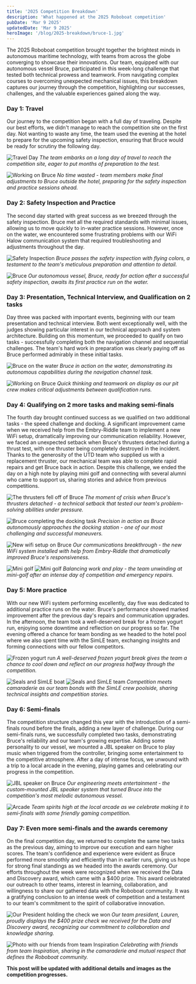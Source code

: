 ```yaml
---
title: '2025 Competition Breakdown'
description: 'What happened at the 2025 Roboboat competition'
pubDate: 'Mar 9 2025'
updatedDate: 'Mar 9 2025'
heroImage: '/blog/2025-breakdown/bruce-1.jpg'
---
```


The 2025 Roboboat competition brought together the brightest minds in autonomous maritime technology, with teams from across the globe converging to showcase their innovations. Our team, equipped with our autonomous vessel Bruce, participated in this week-long challenge that tested both technical prowess and teamwork. From navigating complex courses to overcoming unexpected mechanical issues, this breakdown captures our journey through the competition, highlighting our successes, challenges, and the valuable experiences gained along the way.

### Day 1: Travel

Our journey to the competition began with a full day of traveling. Despite our best efforts, we didn't manage to reach the competition site on the first day. Not wanting to waste any time, the team used the evening at the hotel to prepare for the upcoming safety inspection, ensuring that Bruce would be ready for scrutiny the following day.

![Travel Day](/blog/2025-breakdown/traveling.jpg)
*The team embarks on a long day of travel to reach the competition site, eager to put months of preparation to the test.*

![Working on Bruce](/blog/2025-breakdown/working-on-boat-2.jpg)
*No time wasted - team members make final adjustments to Bruce outside the hotel, preparing for the safety inspection and practice sessions ahead.*

### Day 2: Safety Inspection and Practice

The second day started with great success as we breezed through the safety inspection. Bruce met all the required standards with minimal issues, allowing us to move quickly to in-water practice sessions. However, once on the water, we encountered some frustrating problems with our WiFi Halow communication system that required troubleshooting and adjustments throughout the day.

![Safety Inspection](/blog/2025-breakdown/safety-inspection-1.jpg)
*Bruce passes the safety inspection with flying colors, a testament to the team's meticulous preparation and attention to detail.*

![Bruce](/blog/2025-breakdown/bruce-3.jpg)
*Our autonomous vessel, Bruce, ready for action after a successful safety inspection, awaits its first practice run on the water.*

### Day 3: Presentation, Technical Interview, and Qualification on 2 tasks

Day three was packed with important events, beginning with our team presentation and technical interview. Both went exceptionally well, with the judges showing particular interest in our technical approach and system architecture. Building on this momentum, we proceeded to qualify on two tasks - successfully completing both the navigation channel and sequential challenges. The team's hard work in preparation was clearly paying off as Bruce performed admirably in these initial tasks.

![Bruce on the water](/blog/2025-breakdown/bruce-1.jpg)
*Bruce in action on the water, demonstrating its autonomous capabilities during the navigation channel task.*

![Working on Bruce](/blog/2025-breakdown/working-on-boat-1.jpg)
*Quick thinking and teamwork on display as our pit crew makes critical adjustments between qualification runs.*

### Day 4: Qualifying on 2 more tasks and making semi-finals

The fourth day brought continued success as we qualified on two additional tasks - the speed challenge and docking. A significant improvement came when we received help from the Embry-Riddle team to implement a new WiFi setup, dramatically improving our communication reliability. However, we faced an unexpected setback when Bruce's thrusters detached during a thrust test, with one thruster being completely destroyed in the incident. Thanks to the generosity of the UTD team who supplied us with a replacement thruster, our mechanical team was able to complete rapid repairs and get Bruce back in action. Despite this challenge, we ended the day on a high note by playing mini golf and connecting with several alumni who came to support us, sharing stories and advice from previous competitions.

![The thrusters fell off of Bruce](/blog/2025-breakdown/thrusters-fell-off.jpg)
*The moment of crisis when Bruce's thrusters detached - a technical setback that tested our team's problem-solving abilities under pressure.*

![Bruce completing the docking task](/blog/2025-breakdown/bruce-docking.jpg)
*Precision in action as Bruce autonomously approaches the docking station - one of our most challenging and successful maneuvers.*

![New wifi setup on Bruce](/blog/2025-breakdown/bruce-with-new-wifi.jpg)
*Our communications breakthrough - the new WiFi system installed with help from Embry-Riddle that dramatically improved Bruce's responsiveness.*

![Mini golf](/blog/2025-breakdown/mini-golf-1.jpg)
![Mini golf](/blog/2025-breakdown/mini-golf-2.jpg)
*Balancing work and play - the team unwinding at mini-golf after an intense day of competition and emergency repairs.*

### Day 5: More practice

With our new WiFi system performing excellently, day five was dedicated to additional practice runs on the water. Bruce's performance showed marked improvement after the previous day's repairs and communication upgrades. In the afternoon, the team took a well-deserved break for a frozen yogurt run, enjoying some downtime and reflection on our progress so far. The evening offered a chance for team bonding as we headed to the hotel pool where we also spent time with the SimLE team, exchanging insights and forming connections with our fellow competitors.

![Frozen yogurt run](/blog/2025-breakdown/froyo-run.jpg)
*A well-deserved frozen yogurt break gives the team a chance to cool down and reflect on our progress halfway through the competition.*

![Seals and SimLE boat](/blog/2025-breakdown/seals-and-simle.jpg)
![Seals and SimLE team](/blog/2025-breakdown/seals-and-simle-2.jpg)
*Competition meets camaraderie as our team bonds with the SimLE crew poolside, sharing technical insights and competition stories.*

### Day 6: Semi-finals

The competition structure changed this year with the introduction of a semi-finals round before the finals, adding a new layer of challenge. During our semi-finals runs, we successfully completed two tasks, demonstrating Bruce's reliability and our team's growing expertise. Adding some personality to our vessel, we mounted a JBL speaker on Bruce to play music when triggered from the controller, bringing some entertainment to the competitive atmosphere. After a day of intense focus, we unwound with a trip to a local arcade in the evening, playing games and celebrating our progress in the competition.

![JBL speaker on Bruce](/blog/2025-breakdown/jbl-on-bruce.jpg)
*Our engineering meets entertainment - the custom-mounted JBL speaker system that turned Bruce into the competition's most melodic autonomous vessel.*

![Arcade](/blog/2025-breakdown/arcade-1.jpg)
*Team spirits high at the local arcade as we celebrate making it to semi-finals with some friendly gaming competition.*

### Day 7: Even more semi-finals and the awards ceremony

On the final competition day, we returned to complete the same two tasks as the previous day, aiming to improve our execution and earn higher scores. The team's confidence and experience were evident as Bruce performed more smoothly and efficiently than in earlier runs, giving us hope for strong final standings as we headed into the awards ceremony. Our efforts throughout the week were recognized when we received the Data and Discovery award, which came with a $400 prize. This award celebrated our outreach to other teams, interest in learning, collaboration, and willingness to share our gathered data with the Roboboat community. It was a gratifying conclusion to an intense week of competition and a testament to our team's commitment to the spirit of collaborative innovation.

![Our President holding the check we won](/blog/2025-breakdown/lauren-with-check.jpg)
*Our team president, Lauren, proudly displays the $400 prize check we received for the Data and Discovery award, recognizing our commitment to collaboration and knowledge sharing.*

![Photo with our friends from team Inspiration](/blog/2025-breakdown/seals-and-inspiration.jpg)
*Celebrating with friends from team Inspiration, sharing in the camaraderie and mutual respect that defines the Roboboat community.*

**This post will be updated with additional details and images as the competition progresses.**
